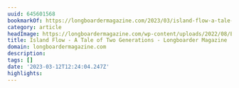 ```yaml
---
uuid: 645601568
bookmarkOf: https://longboardermagazine.com/2023/03/island-flow-a-tale-of-two-generations/
category: article
headImage: https://longboardermagazine.com/wp-content/uploads/2022/08/Enzo-at-the-Bay-scaled.jpg
title: Island Flow - A Tale of Two Generations - Longboarder Magazine
domain: longboardermagazine.com
description:
tags: []
date: '2023-03-12T12:24:04.247Z'
highlights:
---
```



